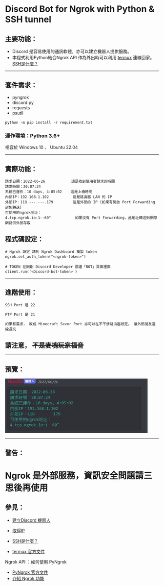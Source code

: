 
#  Discord Bot for Ngrok with Python & SSH tunnel


## 主要功能：

 - Discord 是容易使用的通訊軟體，亦可以建立機器人提供服務。
 - 本程式利用Python結合Ngrok API 作為外出時可以利用 [termux](https://termux.com/) 連線回家。  [SSH是什麼？](https://ithelp.ithome.com.tw/articles/10277498)

---

## 套件需求：
 * pyngrok
 * discord.py
 * requests
 * psutil

```
python -m pip install -r requirement.txt
```
### 運作環境：Python 3.6+
相容於 Windows 10 、 Ubuntu 22.04

---


## 實際功能：

```
請求日期：2022-06-26            這是收到使用者請求的時間
請求時間：20:07:24
系統已運作：10 days, 4:05:02    這是上機時間
內部IP：192.168.1.102           這是路由器 LAN 的 IP
外部IP：118.---.---.179         這是外部的 IP (如果有開啟 Port Forwarding 封包轉送)
可使用的ngrok地址：
4.tcp.ngrok.io:1--60"           如果沒有 Port Forwarding，此地址轉送到網際網路供外部存取
```
## 程式碼設定：
```
# Ngrok 設定 請到 Ngrok Dashboard 複製 token
ngrok.set_auth_token("<ngrok-token>")

# TOKEN 在剛剛 Discord Developer 那邊「BOT」頁面裡面
client.run('<Discord-bot-token>')  
```

---
## 進階使用：

`SSH Port 是 22`

`FTP Port 是 21`

`如果有需求，
改成 Minecraft Sever Port 亦可以在不干涉路由器設定，
讓外部朋友連線遊玩`

 ## 請注意， ~~不是麥塊玩家福音~~

---

## 預覽：
![Alt text](Assets/demo.jpg?raw=true "Title")

---


## 警告：
 <h1> Ngrok 是外部服務，資訊安全問題請三思後再使用 </h1>

## 參見：
 - [建立Discord 機器人](https://hackmd.io/@kangjw/Discordpy%E6%A9%9F%E5%99%A8%E4%BA%BA%E5%BE%9E0%E5%88%B01%E8%B6%85%E8%A9%B3%E7%B4%B0%E6%95%99%E5%AD%B8)


 - [取得IP](https://shengyu7697.github.io/python-get-ip/)
 - [SSH是什麼？](https://ithelp.ithome.com.tw/articles/10277498)
 - [termux 官方文件](https://termux.com/)

  Ngrok API ：如何使用 PyNgrok
 
 * [PyNgrok 官方文件](https://pyngrok.readthedocs.io/en/latest/index.html)
 * [介紹 Ngrok 功能](https://ithelp.ithome.com.tw/articles/10197345) 
